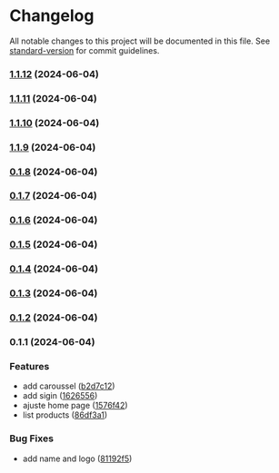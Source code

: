 # Changelog

All notable changes to this project will be documented in this file. See [standard-version](https://github.com/conventional-changelog/standard-version) for commit guidelines.

### [1.1.12](https://github.com/BrunKsp/front-end-veggielink/compare/v1.1.11...v1.1.12) (2024-06-04)

### [1.1.11](https://github.com/BrunKsp/front-end-veggielink/compare/v1.1.10...v1.1.11) (2024-06-04)

### [1.1.10](https://github.com/BrunKsp/front-end-veggielink/compare/v1.1.9...v1.1.10) (2024-06-04)

### [1.1.9](https://github.com/BrunKsp/front-end-veggielink/compare/v0.1.8...v1.1.9) (2024-06-04)

### [0.1.8](https://github.com/BrunKsp/front-end-veggielink/compare/v0.1.7...v0.1.8) (2024-06-04)

### [0.1.7](https://github.com/BrunKsp/front-end-veggielink/compare/v0.1.6...v0.1.7) (2024-06-04)

### [0.1.6](https://github.com/BrunKsp/front-end-veggielink/compare/v0.1.5...v0.1.6) (2024-06-04)

### [0.1.5](https://github.com/BrunKsp/front-end-veggielink/compare/v0.1.4...v0.1.5) (2024-06-04)

### [0.1.4](https://github.com/BrunKsp/front-end-veggielink/compare/v0.1.3...v0.1.4) (2024-06-04)

### [0.1.3](https://github.com/BrunKsp/front-end-veggielink/compare/v0.1.2...v0.1.3) (2024-06-04)

### [0.1.2](https://github.com/BrunKsp/front-end-veggielink/compare/v0.1.1...v0.1.2) (2024-06-04)

### 0.1.1 (2024-06-04)


### Features

* add caroussel ([b2d7c12](https://github.com/BrunKsp/front-end-veggielink/commit/b2d7c127c0081029f2ca5ffabeb1406fe9de2740))
* add sigin ([1626556](https://github.com/BrunKsp/front-end-veggielink/commit/16265567d0d810c0d6e0cd778171fbddc427c903))
* ajuste home page ([1576f42](https://github.com/BrunKsp/front-end-veggielink/commit/1576f4227843d559c5b57bea4014d0dc4ae6e6f5))
* list products ([86df3a1](https://github.com/BrunKsp/front-end-veggielink/commit/86df3a14af40ce918adc71820c26ebdcdc6415a6))


### Bug Fixes

* add name and logo ([81192f5](https://github.com/BrunKsp/front-end-veggielink/commit/81192f518c46b400bdd0da68b396a3b0c9bd3c3c))
